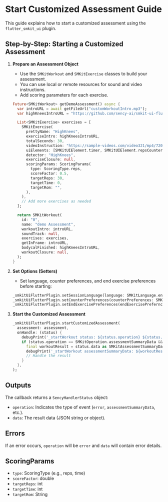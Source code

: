 # Start Customized Assessment Guide

This guide explains how to start a customized assessment using the `flutter_smkit_ui` plugin.

## Step-by-Step: Starting a Customized Assessment

1. **Prepare an Assessment Object**
   - Use the `SMKitWorkout` and `SMKitExercise` classes to build your assessment.
   - You can use local or remote resources for sound and video instructions.
   - Add scoring parameters for each exercise.

   ```dart
   Future<SMKitWorkout> getDemoAssessment() async {
     var introURL = await getFileUrl("customWorkoutIntro.mp3");
     var highKneesIntroURL = "https://github.com/sency-ai/smkit-ui-flutter-demo/raw/main/HighKneesSound.mp3";

     List<SMKitExercise> exercises = [
       SMKitExercise(
         prettyName: "HighKnees",
         exerciseIntro: highKneesIntroURL,
         totalSeconds: 30,
         videoInstruction: "https://sample-videos.com/video321/mp4/720/big_buck_bunny_720p_1mb.mp4",
         uiElements: [SMKitUIElement.timer, SMKitUIElement.repsCounter],
         detector: "HighKnees",
         exerciseClosure: null,
         scoringParams: ScoringParams(
           type: ScoringType.reps,
           scoreFactor: 0.5,
           targetReps: 30,
           targetTime: 0,
           targetRom: "",
         ),
       ),
       // Add more exercises as needed
     ];

     return SMKitWorkout(
       id: "0",
       name: "demo Assessment",
       workoutIntro: introURL,
       soundTrack: null,
       exercises: exercises,
       getInFrame: introURL,
       bodycalFinished: highKneesIntroURL,
       workoutClosure: null,
     );
   }
   ```

2. **Set Options (Setters)**
   - Set language, counter preferences, and end exercise preferences before starting:
   ```dart
   _smkitUiFlutterPlugin.setSessionLanguage(language: SMKitLanguage.english);
   _smkitUiFlutterPlugin.setCounterPreferences(counterPreferences: SMKitCounterPreferences.perfectOnly);
   _smkitUiFlutterPlugin.setEndExercisePreferences(endExercisePrefernces: SMKitEndExercisePreferences.targetBased);
   ```

3. **Start the Customized Assessment**
   ```dart
   _smkitUiFlutterPlugin.startCustomizedAssessment(
     assessment: assessment,
     onHandle: (status) {
       debugPrint('_startWorkout status: ${status.operation} ${status.data}');
       if (status.operation == SMKitOperation.assessmentSummaryData && status.data != null) {
         final workoutResult = status.data as SMKitAssessmentSummaryData;
         debugPrint('_startWorkout assessmentSummaryData: ${workoutResult.toString()}');
         // Handle the result
       }
     },
   );
   ```

## Outputs

The callback returns a `SencyHandlerStatus` object:
- `operation`: Indicates the type of event (`error`, `assessmentSummaryData`, etc.).
- `data`: The result data (JSON string or object).

## Errors

If an error occurs, `operation` will be `error` and `data` will contain error details.

## ScoringParams

- `type`: ScoringType (e.g., reps, time)
- `scoreFactor`: double
- `targetReps`: int
- `targetTime`: int
- `targetRom`: String
